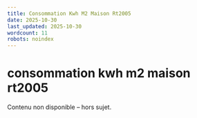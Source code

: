 ```yaml
---
title: Consommation Kwh M2 Maison Rt2005
date: 2025-10-30
last_updated: 2025-10-30
wordcount: 11
robots: noindex
---
```


# consommation kwh m2 maison rt2005

Contenu non disponible – hors sujet.